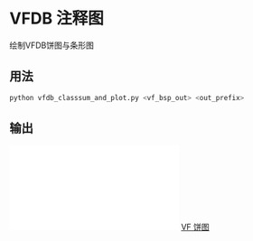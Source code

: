 # VFDB 注释图

绘制VFDB饼图与条形图

## 用法
```sh
python vfdb_classsum_and_plot.py <vf_bsp_out> <out_prefix>
```
## 输出
![VF条形图](../pipeline/metagenome_work_out/4.annotation/Unigenes.vf_barhplot.pdf)
[VF 饼图](../pipeline/metagenome_work_out/4.annotation/Unigenes.vf.pieplot.html)
